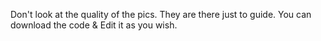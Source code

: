 Don't look at the quality of the pics. They are there just to guide.
You can download the code & Edit it as you wish.
